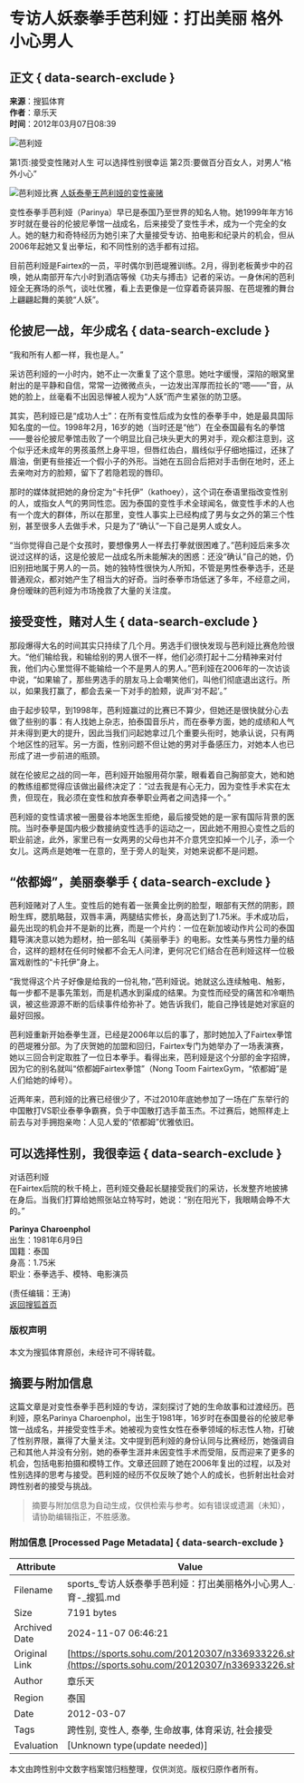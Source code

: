 # 专访人妖泰拳手芭利娅：打出美丽 格外小心男人

## 正文 { data-search-exclude }


**来源**：搜狐体育  
**作者**：章乐天  
**时间**：2012年03月07日08:39  

![芭利娅](https://i0.itc.cn/20111220/5d4_a746fac7_8bf1_c49f_8499_2a4c5abe90a1_1.jpg)

第1页:接受变性赌对人生 可以选择性别很幸运 第2页:要做百分百女人，对男人“格外小心”

![芭利娅比赛](https://photocdn.sohu.com/20120307/Img336945387.jpg)
[人妖泰拳王芭利娅的变性豪赌](https://sports.sohu.com/20120307/n336945383.shtml)

变性泰拳手芭利娅（Parinya）早已是泰国乃至世界的知名人物。她1999年年方16岁时就在曼谷的伦披尼拳馆一战成名，后来接受了变性手术，成为一个完全的女人。她的魅力和奇特经历为她引来了大量接受专访、拍电影和纪录片的机会，但从2006年起她又复出拳坛，和不同性别的选手都有过招。

目前芭利娅是Fairtex的一员，平时偶尔到芭堤雅训练。2月，得到老板黄步中的召唤，她从南部开车六小时到酒店等候《功夫与搏击》记者的采访。一身休闲的芭利娅全无赛场的杀气，谈吐优雅，看上去更像是一位穿着奇装异服、在芭堤雅的舞台上翩翩起舞的美貌“人妖”。

## 伦披尼一战，年少成名 { data-search-exclude }

“我和所有人都一样，我也是人。”

采访芭利娅的一小时内，她不止一次重复了这个意思。她吐字缓慢，深陷的眼窝里射出的是平静和自信，常常一边微微点头，一边发出浑厚而拉长的“嗯——”音，从她的脸上，丝毫看不出因忌惮被人视为“人妖”而产生紧张的防卫感。

其实，芭利娅已是“成功人士”：在所有变性后成为女性的泰拳手中，她是最具国际知名度的一位。1998年2月，16岁的她（当时还是“他”）在全泰国最有名的拳馆——曼谷伦披尼拳馆击败了一个明显比自己块头更大的男对手，观众都注意到，这个似乎还未成年的男孩虽然上身平坦，但唇红齿白，眉线似乎仔细地描过，还抹了眉油，倒更有些接近一个假小子的外形。当她在五回合后把对手击倒在地时，还上去亲吻对方的脸颊，留下了若隐若现的唇印。

那时的媒体就把她的身份定为“卡托伊”（kathoey），这个词在泰语里指改变性别的人，或指女人气的男同性恋。因为泰国的变性手术全球闻名，做变性手术的人也有一个庞大的群体，所以在那里，变性人事实上已经构成了男与女之外的第三个性别，甚至很多人去做手术，只是为了“确认”一下自己是男人或女人。

“当你觉得自己是个女孩时，要想像男人一样去打拳就很困难了。”芭利娅后来多次说过这样的话，这是伦披尼一战成名所未能解决的困惑：还没“确认”自己的她，仍旧别扭地属于男人的一员。她的独特性很快为人所知，不管是男性泰拳选手，还是普通观众，都对她产生了相当大的好奇。当时泰拳市场低迷了多年，不经意之间，身份暧昧的芭利娅为市场挽救了大量的关注度。

## 接受变性，赌对人生 { data-search-exclude }

那段爆得大名的时间其实只持续了几个月。男选手们很快发现与芭利娅比赛危险很大。“他们输给我，和输给别的男人很不一样，他们必须打起十二分精神来对付我，他们内心里觉得不能输给一个不是男人的男人。”芭利娅在2006年的一次访谈中说，“如果输了，那些男选手的朋友马上会嘲笑他们，叫他们彻底退出这行。所以，如果我打赢了，都会去亲一下对手的脸颊，说声‘对不起’。”

由于起步较早，到1998年，芭利娅赢过的比赛已不算少，但她还是很快就分心去做了些别的事：有人找她上杂志，拍泰国音乐片，而在泰拳方面，她的成绩和人气并未得到更大的提升，因此当我们问起她拿过几个重要头衔时，她承认说，只有两个地区性的冠军。另一方面，性别问题不但让她的男对手备感压力，对她本人也已形成了进一步前进的瓶颈。

就在伦披尼之战的同一年，芭利娅开始服用荷尔蒙，眼看着自己胸部变大，她和她的教练组都觉得应该做出最终决定了：“过去我是有心无力，因为变性手术实在太贵，但现在，我必须在变性和放弃泰拳职业两者之间选择一个。”

芭利娅的变性请求被一圈曼谷本地医生拒绝，最后接受她的是一家有国际背景的医院。当时泰拳是国内极少数接纳变性选手的运动之一，因此她不用担心变性之后的职业前途，此外，家里已有一女两男的父母也并不介意凭空扣掉一个儿子，添一个女儿。这两点是她唯一在意的，至于旁人的耻笑，对她来说都不是问题。

## “侬都姆”，美丽泰拳手 { data-search-exclude }

芭利娅赌对了人生。变性后的她有着一张黄金比例的脸型，眼部有天然的阴影，顾盼生辉，腮肌略鼓，双唇丰满，两腿结实修长，身高达到了1.75米。手术成功后，最先出现的机会并不是新的比赛，而是一个片约：一位在新加坡动作片公司的泰国籍导演决意以她为题材，拍一部名叫《美丽拳手》的电影。女性美与男性力量的结合，这样的题材在任何时候都不会无人问津，更何况它们结合在芭利娅这样一位极富戏剧性的“卡托伊”身上。

“我觉得这个片子好像是给我的一份礼物，”芭利娅说。她就这么连续触电、触影，每一步都不是事先策划，而是机遇水到渠成的结果。为变性而经受的痛苦和冷嘲热讽，被这些源源不断的后续事件给弥补了。她告诉我们，能自己挣钱是她对家庭的最好回报。

芭利娅重新开始泰拳生涯，已经是2006年以后的事了，那时她加入了Fairtex拳馆的芭堤雅分部。为了庆贺她的加盟和回归，Fairtex专门为她举办了一场表演赛，她以三回合判定取胜了一位日本拳手。看得出来，芭利娅是这个分部的金字招牌，因为它的别名就叫“侬都姆Fairtex拳馆”（Nong Toom FairtexGym，“侬都姆”是人们给她的绰号）。

近两年来，芭利娅的比赛已经很少了，不过2010年底她参加了一场在广东举行的中国散打VS职业泰拳争霸赛，负于中国散打选手苗玉杰。不过赛后，她照样走上前去与对手拥抱亲吻：人见人爱的“侬都姆”优雅依旧。

## 可以选择性别，我很幸运 { data-search-exclude }

对话芭利娅  
在Fairtex后院的秋千椅上，芭利娅交叠起长腿接受我们的采访，长发整齐地披拂在身后。当我们打算给她照张站立特写时，她说：“别在阳光下，我眼睛会睁不大的。”

**Parinya Charoenphol**  
出生：1981年6月9日  
国籍：泰国  
身高：1.75米  
职业：泰拳选手、模特、电影演员  

(责任编辑：王涛)  
[返回搜狐首页](https://www.sohu.com/)  

### 版权声明
本文为搜狐体育原创，未经许可不得转载。

## 摘要与附加信息

<!-- tcd_abstract -->
这篇文章是对变性泰拳手芭利娅的专访，深刻探讨了她的生命故事和过渡经历。芭利娅，原名Parinya Charoenphol，出生于1981年，16岁时在泰国曼谷的伦披尼拳馆一战成名，并接受变性手术。她被视为变性女性在泰拳领域的标志性人物，打破了性别界限，赢得了大量关注。文中提到芭利娅的身份认同与比赛经历，她强调自己和其他人并没有分别，她的泰拳生涯并未因变性手术而受阻，反而迎来了更多的机会，包括电影拍摄和模特工作。文章还回顾了她在2006年复出的过程，以及对性别选择的思考与接受。芭利娅的经历不仅反映了她个人的成长，也折射出社会对跨性别者的接受与挑战。
<!-- tcd_abstract_end -->

> 摘要与附加信息为自动生成，仅供检索与参考。如有错误或遗漏（未知），请协助编辑指正，不胜感激。

### 附加信息 [Processed Page Metadata] { data-search-exclude }

| Attribute       | Value                                  |
|-----------------|----------------------------------------|
| Filename        | sports_专访人妖泰拳手芭利娅：打出美丽格外小心男人_-_体育-_搜狐.md                             |
| Size            | 7191 bytes                           |
| Archived Date   | 2024-11-07 06:46:21                             |
| Original Link   | [https://sports.sohu.com/20120307/n336933226.shtml](https://sports.sohu.com/20120307/n336933226.shtml)                       |
| Author          | 章乐天                               |
| Region          | 泰国                               |
| Date            | 2012-03-07                                 |
| Tags            | 跨性别, 变性人, 泰拳, 生命故事, 体育采访, 社会接受                                 |
| Evaluation            | [Unknown type(update needed)]                                 |
<!-- tcd_table_end -->

本文由跨性别中文数字档案馆归档整理，仅供浏览。版权归原作者所有。
